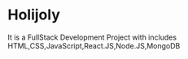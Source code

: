 # Holijoly
It is a FullStack Development Project with includes HTML,CSS,JavaScript,React.JS,Node.JS,MongoDB
